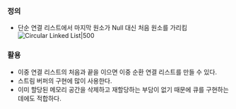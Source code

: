 ### 정의
- 단순 연결 리스트에서 마지막 원소가 Null 대신 처음 원소를 가리킴
![Circular Linked List|500](https://i.imgur.com/JfqgxDJ.png)


### 활용
- 이중 연결 리스트의 처음과 끝을 이으면 이중 순환 연결 리스트를 만들 수 있다.
- 스트림 버퍼의 구현에 많이 사용한다.
- 이미 할당된 메모리 공간을 삭제하고 재할당하는 부담이 없기 때문에 큐를 구현하는 데에도 적합하다.